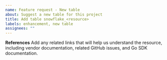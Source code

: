 ```yaml
---
name: Feature request - New table
about: Suggest a new table for this project
title: Add table snowflake_<resource>
labels: enhancement, new table
assignees: ""
---
```


**References**
Add any related links that will help us understand the resource, including vendor documentation, related GitHub issues, and Go SDK documentation.
